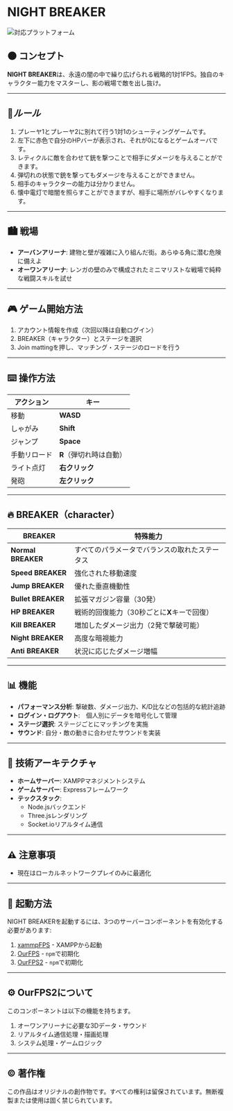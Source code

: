 # **NIGHT BREAKER**

![対応プラットフォーム](https://img.shields.io/badge/Windows-Mac-blue?style=for-the-badge&logo=windows&logoColor=white)

## 🌑 **コンセプト**
**NIGHT BREAKER**は、永遠の闇の中で繰り広げられる戦略的1対1FPS。独自のキャラクター能力をマスターし、影の戦場で敵を出し抜け。

---

## 📕*ルール*
1. プレーヤ1とプレーヤ2に別れて行う1対1のシューティングゲームです。
2. 左下に赤色で自分のHPバーが表示され、それが0になるとゲームオーバです。
3. レティクルに敵を合わせて銃を撃つことで相手にダメージを与えることができます。
4. 弾切れの状態で銃を撃ってもダメージを与えることができません。
5. 相手のキャラクターの能力は分かりません。
8. 懐中電灯で暗闇を照らすことができますが、相手に場所がバレやすくなります。

---

## 🏙️ **戦場**
- **アーバンアリーナ**: 建物と壁が複雑に入り組んだ街。あらゆる角に潜む危険に備えよ
- **オーワンアリーナ**: レンガの壁のみで構成されたミニマリストな戦場で純粋な戦闘スキルを試せ

---

## 🎮 **ゲーム開始方法**
1. アカウント情報を作成（次回以降は自動ログイン）
2. BREAKER（キャラクター）とステージを選択
3. Join mattingを押し、マッチング・ステージのロードを行う

---

## ⌨️ **操作方法**
| アクション | キー |
|------------|------|
| 移動 | **WASD** |
| しゃがみ | **Shift** |
| ジャンプ | **Space** |
| 手動リロード | **R**（弾切れ時は自動） |
| ライト点灯 | **右クリック** |
| 発砲 | **左クリック** |

---

## 🔥 **BREAKER（character）**

| BREAKER | 特殊能力 |
|---------|----------|
| **Normal BREAKER** | すべてのパラメータでバランスの取れたステータス |
| **Speed BREAKER** | 強化された移動速度 |
| **Jump BREAKER** | 優れた垂直機動性 |
| **Bullet BREAKER** | 拡張マガジン容量（30発） |
| **HP BREAKER** | 戦術的回復能力（30秒ごとに**X**キーで回復） |
| **Kill BREAKER** | 増加したダメージ出力（2発で撃破可能） |
| **Night BREAKER** | 高度な暗視能力 |
| **Anti BREAKER** | 状況に応じたダメージ増幅 |

---

## 📊 **機能**
- **パフォーマンス分析**: 撃破数、ダメージ出力、K/D比などの包括的な統計追跡
- **ログイン・ログアウト**:　個人別にデータを暗号化して管理
- **ステージ選択**: ステージごとにマッチングを実施
- **サウンド**: 自分・敵の動きに合わせたサウンドを実装

---

## 🔧 **技術アーキテクチャ**
- **ホームサーバー**: XAMPPマネジメントシステム
- **ゲームサーバー**: Expressフレームワーク
- **テックスタック**:
  - Node.jsバックエンド
  - Three.jsレンダリング
  - Socket.ioリアルタイム通信

---

## ⚠️ **注意事項**
- 現在はローカルネットワークプレイのみに最適化

---

## 🚀 **起動方法**
NIGHT BREAKERを起動するには、3つのサーバーコンポーネントを有効化する必要があります:

1. [xammpFPS](https://github.com/yakitate0-0/xammpFPS) - XAMPPから起動
2. [OurFPS](https://github.com/yakitate0-0/OurFPS) - `npm`で初期化
3. [OurFPS2](https://github.com/yakitate0-0/OurFPS2) - `npm`で初期化

---

## ⚙️ **OurFPS2について**
このコンポーネントは以下の機能を持ちます。

1. オーワンアリーナに必要な3Dデータ・サウンド
2. リアルタイム通信処理・描画処理
3. システム処理・ゲームロジック

---
## © **著作権**
この作品はオリジナルの創作物です。すべての権利は留保されています。無断複製または使用は固く禁じられています。
